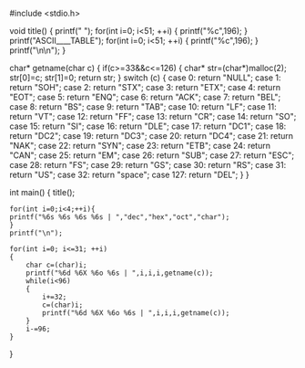 #include <stdio.h>

void title()
{
    printf("   ");
    for(int i=0; i<51; ++i)
    {
        printf("%c",196);
    }
    printf("ASCII____TABLE");
    for(int i=0; i<51; ++i)
    {
        printf("%c",196);
    }
    printf("\n\n");
}

char* getname(char c)
{
    if(c>=33&&c<=126)
    {
        char* str=(char*)malloc(2);
        str[0]=c;
        str[1]=0;
        return str;
    }
    switch (c)
    {
    case 0:
        return "NULL";
    case 1:
        return "SOH";
    case 2:
        return "STX";
    case 3:
        return "ETX";
    case 4:
        return "EOT";
    case 5:
        return "ENQ";
    case 6:
        return "ACK";
    case 7:
        return "BEL";
    case 8:
        return "BS";
    case 9:
        return "TAB";
    case 10:
        return "LF";
    case 11:
        return "VT";
    case 12:
        return "FF";
    case 13:
        return "CR";
    case 14:
        return "SO";
    case 15:
        return "SI";
    case 16:
        return "DLE";
    case 17:
        return "DC1";
    case 18:
        return "DC2";
    case 19:
        return "DC3";
    case 20:
        return "DC4";
    case 21:
        return "NAK";
    case 22:
        return "SYN";
    case 23:
        return "ETB";
    case 24:
        return "CAN";
    case 25:
        return "EM";
    case 26:
        return "SUB";
    case 27:
        return "ESC";
    case 28:
        return "FS";
    case 29:
        return "GS";
    case 30:
        return "RS";
    case 31:
        return "US";
    case 32:
        return "space";
    case 127:
        return "DEL";
    }
}

int main()
{
    title(); 

    for(int i=0;i<4;++i){
    printf("%6s %6s %6s %6s | ","dec","hex","oct","char");
    }
    printf("\n");

    for(int i=0; i<=31; ++i)
    {
        char c=(char)i;
        printf("%6d %6X %6o %6s | ",i,i,i,getname(c));
        while(i<96)
        {
            i+=32;
            c=(char)i;
            printf("%6d %6X %6o %6s | ",i,i,i,getname(c));
        }
        i-=96;
    }
}
